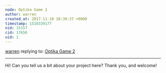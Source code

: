 ```yaml
---
node: Optika Game 2
author: warren
created_at: 2017-11-10 18:39:37 +0000
timestamp: 1510339177
nid: 15157
cid: 17656
uid: 1
---
```




[warren](../profile/warren) replying to: [Optika Game 2](../notes/Nugrohoadhipratama/11-07-2017/optika-game-2)

----
Hi! Can you tell us a bit about your project here? Thank you, and welcome!